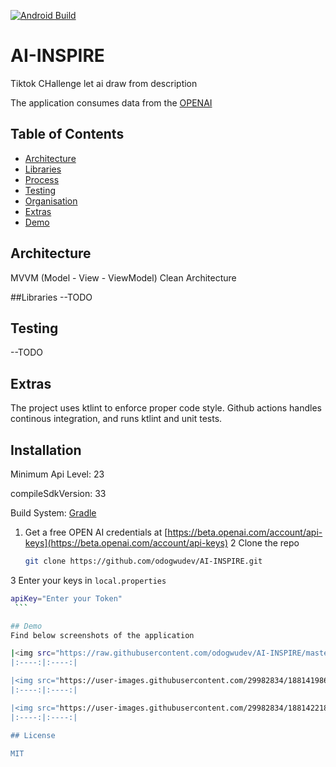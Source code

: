 [![Android Build](https://github.com/jawnpaul/patmore-android/actions/workflows/android_build.yml/badge.svg)](https://github.com/odogwudev/AI-INSPIRE/actions/workflows/android_build.yml)
# AI-INSPIRE
Tiktok CHallenge let ai draw from description

The application consumes data from the [OPENAI](https://beta.openai.com/)

## Table of Contents

- [Architecture](#architecture)
- [Libraries](#libraries)
- [Process](#process)
- [Testing](#testing)
- [Organisation](#organisation)
- [Extras](#extras)
- [Demo](#demo)


## Architecture 
MVVM (Model - View - ViewModel) Clean Architecture


##Libraries
--TODO

## Testing
--TODO


## Extras
The project uses ktlint to enforce proper code style. Github actions handles continous integration, and runs ktlint and unit tests.


## Installation

Minimum Api Level: 23

compileSdkVersion: 33

Build System: [Gradle](https://gradle.org/)

1. Get a free OPEN AI credentials at [https://beta.openai.com/account/api-keys](https://beta.openai.com/account/api-keys)
2 Clone the repo
   ```sh
   git clone https://github.com/odogwudev/AI-INSPIRE.git
   ```
3 Enter your keys in `local.properties`
   ```sh
   apiKey="Enter your Token"
    ```

## Demo
Find below screenshots of the application

|<img src="https://raw.githubusercontent.com/odogwudev/AI-INSPIRE/master/photos/photo1.png width=200/>|<img src="https://raw.githubusercontent.com/odogwudev/AI-INSPIRE/master/photos/photo1.png" width=200/>|
|:----:|:----:|

|<img src="https://user-images.githubusercontent.com/29982834/188141986-1ca56d51-f296-4997-a7a6-f1e9f6da5dfb.png" width=200/>|<img src="https://user-images.githubusercontent.com/29982834/188142088-ad44a9c1-e817-42b9-9e31-dc7f596c3da4.png" width=200/>|
|:----:|:----:|

|<img src="https://user-images.githubusercontent.com/29982834/188142218-93070ef2-90df-41b1-b20d-05a2d6f88a2b.png" width=200/>|<img src="https://user-images.githubusercontent.com/29982834/188142311-1fea4204-cb68-4a3c-b3ac-60de6b54ca40.png" width=200/>|
|:----:|:----:|

## License

MIT


